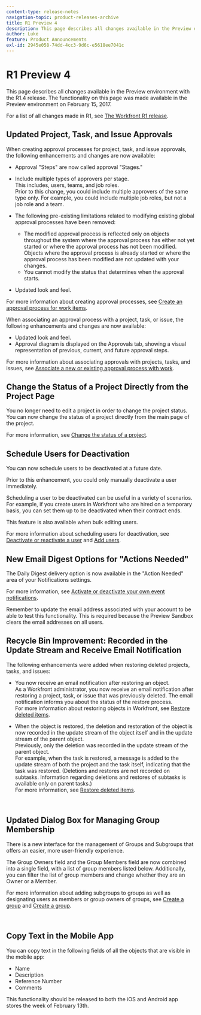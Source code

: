 ```yaml
---
content-type: release-notes
navigation-topic: product-releases-archive
title: R1 Preview 4
description: This page describes all changes available in the Preview environment with the R1.4 release. The functionality on this page was made available in the Preview environment on February 15, 2017.
author: Luke
feature: Product Announcements
exl-id: 2945e058-74dd-4cc3-9d6c-e5618ee7041c
---
```

# R1 Preview 4

This page describes all changes available in the Preview environment with the R1.4 release. The functionality on this page was made available in the Preview environment on February 15, 2017.

For a list of all changes made in R1, see [The Workfront R1 release](../../../../product-announcements/product-releases/quarterly-release-archive/r1-release-activity/workfront-r1-release.md).

## Updated Project, Task, and Issue Approvals

When creating approval processes for project, task, and issue approvals, the following enhancements and changes are now available:&nbsp;

* Approval "Steps" are now called approval "Stages."
* Include&nbsp;multiple types of approvers per stage.  
  This includes, users, teams, and job roles.  
  Prior to this change, you could include multiple approvers of the same type only. For example, you could include multiple job roles, but not a job role and a team.

* The following pre-existing limitations related to modifying existing global approval processes have been removed:

   * The modified approval process is&nbsp;reflected only on objects throughout the system where the approval process has either not yet started or where the approval process has not been modified. Objects where the approval process is already started or where the approval process has been modified are not updated with your changes.
   * You cannot modify the status that determines when the approval starts.

* Updated look and feel.

For more information about creating approval processes, see [Create an approval process for work items](../../../../administration-and-setup/customize-workfront/configure-approval-milestone-processes/create-approval-processes.md).

When associating an approval process with a project, task, or issue, the following enhancements and changes are now available:

* Updated look and feel.
* Approval diagram is displayed on the Approvals tab, showing a visual representation of previous, current, and future approval steps.

For more information about associating approvals with projects, tasks, and issues, see [Associate a new or existing approval process with work](../../../../review-and-approve-work/manage-approvals/associate-approval-with-work.md).

## Change the Status of a Project Directly from the Project Page

You no longer need to edit a project in order to change the project status. You can now change the status of a project directly from the main page of the project.

For more information, see [Change the status of a project](../../../../manage-work/projects/manage-projects/change-project-status.md).

## Schedule Users for Deactivation

You can now schedule users to be deactivated at a future date.

Prior to this enhancement, you could only manually deactivate a user immediately.

Scheduling a user to be deactivated can be useful in a variety of scenarios. For example, if you create&nbsp;users in Workfront who are hired on a temporary basis, you can set them up to be deactivated when their contract ends.

This feature is also available when bulk editing users.&nbsp;

For more information about scheduling users for deactivation, see [Deactivate or reactivate a user](../../../../administration-and-setup/add-users/create-and-manage-users/deactivate-a-user.md) and [Add users](../../../../administration-and-setup/add-users/create-and-manage-users/add-users.md).

## New Email Digest Options for "Actions Needed"

The Daily Digest delivery option is now available in&nbsp;the "Action Needed" area of your Notifications settings.

For more information, see [Activate or deactivate your own event notifications](../../../../workfront-basics/using-notifications/activate-or-deactivate-your-own-event-notifications.md).

Remember to update the email address associated with your account to be able to test this functionality. This is required because the Preview Sandbox clears the email addresses on all users.

## Recycle Bin Improvement: Recorded in the Update Stream and Receive Email Notification

The following enhancements were added when restoring deleted projects, tasks, and issues:

* You&nbsp;now receive an email notification after restoring an object.  
  As a Workfront administrator, you now receive an email notification after restoring a project, task, or issue that was previously deleted. The email notification informs you about the status of the restore process.  
  For more information about restoring objects in Workfront, see [Restore deleted items](../../../../administration-and-setup/manage-workfront/manage-deleted-items/restore-deleted-items.md).

* When the object is restored, the deletion and restoration of the object is now recorded in the update stream of the object&nbsp;itself and in the update stream of the parent object.  
  Previously, only the deletion was recorded in the update stream of the parent object.  
  For example, when the task is restored, a message is added to the update stream of both the project&nbsp;and the task&nbsp;itself, indicating that the task was restored. (Deletions and restores are not recorded on subtasks. Information regarding deletions and restores of subtasks is available only on parent tasks.)  
  For more information, see [Restore deleted items](../../../../administration-and-setup/manage-workfront/manage-deleted-items/restore-deleted-items.md).

&nbsp;

## Updated Dialog Box for Managing Group Membership

There is a new interface for the management of Groups and Subgroups that offers an easier, more user-friendly experience.

The Group Owners field and the Group Members field are now combined into a single field, with a list of group members listed below. Additionally, you can filter the list of group members and change whether they are an Owner or a Member.&nbsp;

For more information about adding subgroups to groups as well as designating users as members or group owners of groups, see [Create a group](../../../../administration-and-setup/manage-groups/create-and-manage-groups/create-a-group.md)&nbsp;and [Create a group](../../../../administration-and-setup/manage-groups/create-and-manage-groups/create-a-group.md).&nbsp;

&nbsp;

## Copy Text in the Mobile App

You can copy text in the following fields of all the objects that are visible in the mobile app:

* Name
* Description
* Reference Number
* Comments

This functionality should be released to both the iOS and Android app stores the week of February 13th.
